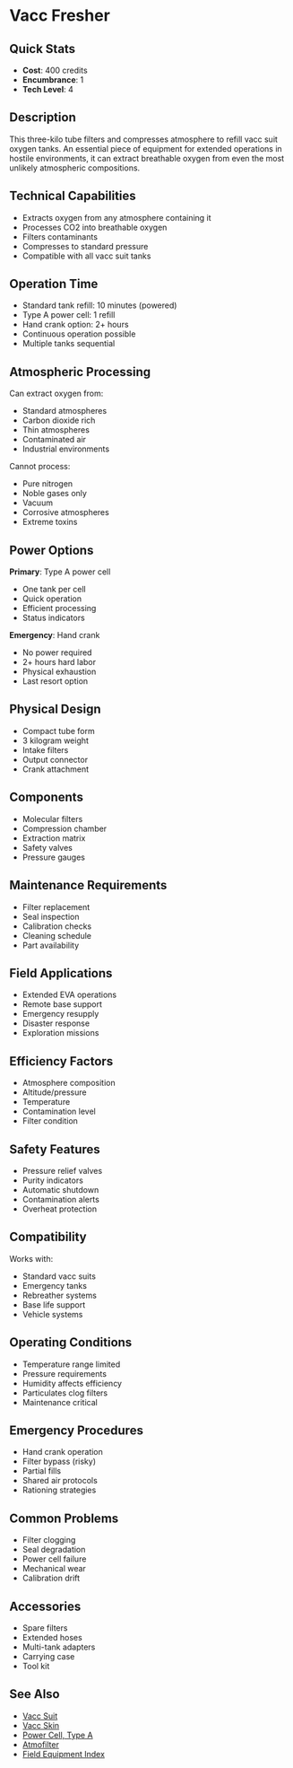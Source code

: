# Vacc Fresher

## Quick Stats
- **Cost**: 400 credits
- **Encumbrance**: 1
- **Tech Level**: 4

## Description
This three-kilo tube filters and compresses atmosphere to refill vacc suit oxygen tanks. An essential piece of equipment for extended operations in hostile environments, it can extract breathable oxygen from even the most unlikely atmospheric compositions.

## Technical Capabilities
- Extracts oxygen from any atmosphere containing it
- Processes CO2 into breathable oxygen
- Filters contaminants
- Compresses to standard pressure
- Compatible with all vacc suit tanks

## Operation Time
- Standard tank refill: 10 minutes (powered)
- Type A power cell: 1 refill
- Hand crank option: 2+ hours
- Continuous operation possible
- Multiple tanks sequential

## Atmospheric Processing
Can extract oxygen from:
- Standard atmospheres
- Carbon dioxide rich
- Thin atmospheres
- Contaminated air
- Industrial environments

Cannot process:
- Pure nitrogen
- Noble gases only
- Vacuum
- Corrosive atmospheres
- Extreme toxins

## Power Options
**Primary**: Type A power cell
- One tank per cell
- Quick operation
- Efficient processing
- Status indicators

**Emergency**: Hand crank
- No power required
- 2+ hours hard labor
- Physical exhaustion
- Last resort option

## Physical Design
- Compact tube form
- 3 kilogram weight
- Intake filters
- Output connector
- Crank attachment

## Components
- Molecular filters
- Compression chamber
- Extraction matrix
- Safety valves
- Pressure gauges

## Maintenance Requirements
- Filter replacement
- Seal inspection
- Calibration checks
- Cleaning schedule
- Part availability

## Field Applications
- Extended EVA operations
- Remote base support
- Emergency resupply
- Disaster response
- Exploration missions

## Efficiency Factors
- Atmosphere composition
- Altitude/pressure
- Temperature
- Contamination level
- Filter condition

## Safety Features
- Pressure relief valves
- Purity indicators
- Automatic shutdown
- Contamination alerts
- Overheat protection

## Compatibility
Works with:
- Standard vacc suits
- Emergency tanks
- Rebreather systems
- Base life support
- Vehicle systems

## Operating Conditions
- Temperature range limited
- Pressure requirements
- Humidity affects efficiency
- Particulates clog filters
- Maintenance critical

## Emergency Procedures
- Hand crank operation
- Filter bypass (risky)
- Partial fills
- Shared air protocols
- Rationing strategies

## Common Problems
- Filter clogging
- Seal degradation
- Power cell failure
- Mechanical wear
- Calibration drift

## Accessories
- Spare filters
- Extended hoses
- Multi-tank adapters
- Carrying case
- Tool kit

## See Also
- [Vacc Suit](vacc-suit.md)
- [Vacc Skin](vacc-skin.md)
- [Power Cell, Type A](../ammo-power/power-cell-type-a.md)
- [Atmofilter](atmofilter.md)
- [Field Equipment Index](../field/)